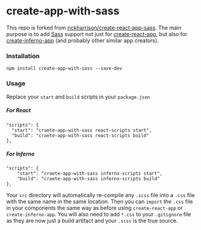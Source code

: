 # create-app-with-sass

This repo is forked from [rickharrison/create-react-app-sass](https://github.com/rickharrison/create-react-app-sass).
The main purpose is to add [Sass](http://sass-lang.com/) support not just for [create-react-app](https://github.com/facebookincubator/create-react-app), 
but also for [create-inferno-app](https://github.com/infernojs/create-inferno-app) (and probably other similar app creators).

### Installation

```
npm install create-app-with-sass --save-dev
```

### Usage

Replace your `start` and `build` scripts in your `package.json`

##### For React
```
"scripts": {
  "start": "craete-app-with-sass react-scripts start",
  "build": "craete-app-with-sass react-scripts build"
},
```
##### For Inferno
```
"scripts": {
    "start": "craete-app-with-sass inferno-scripts start",
    "build": "craete-app-with-sass inferno-scripts build"
},
```

Your `src` directory will automatically re-compile any `.scss` file into a `.css` file with the same name in the same location. 
Then you can `import` the `.css` file in your components the same way as before using `create-react-app` or `create-inferno-app`. 
You will also need to add `*.css` to your `.gitignore` file as they are now just a build artifact and your `.scss` is the true source.
